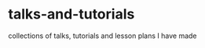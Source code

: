 talks-and-tutorials
===================

collections of talks, tutorials and lesson plans I have made
